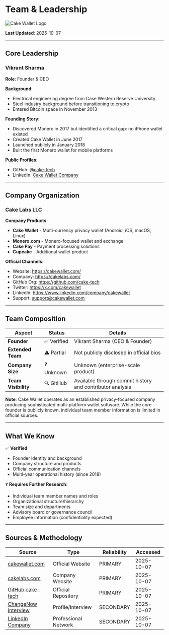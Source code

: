 # Team & Leadership

![Cake Wallet Logo](../media/cake_logo.png)

**Last Updated**: 2025-10-07

---

## Core Leadership

### Vikrant Sharma
**Role**: Founder & CEO

<!--
Team member photo placeholder:
Photo path: media/vikrant-sharma.jpg (if available)
If you have a photo of Vikrant Sharma, add it here:
![Vikrant Sharma](../media/vikrant-sharma.jpg)
-->

**Background**:
- Electrical engineering degree from Case Western Reserve University
- Steel industry background before transitioning to crypto
- Entered Bitcoin space in November 2013

**Founding Story**:
- Discovered Monero in 2017 but identified a critical gap: no iPhone wallet existed
- Created Cake Wallet in June 2017
- Launched publicly in January 2018
- Built the first Monero wallet for mobile platforms

**Public Profiles**:
- GitHub: [@cake-tech](https://github.com/cake-tech)
- LinkedIn: [Cake Wallet Company](https://www.linkedin.com/company/cakewallet)

---

## Company Organization

### Cake Labs LLC

**Company Products**:
- **Cake Wallet** - Multi-currency privacy wallet (Android, iOS, macOS, Linux)
- **Monero.com** - Monero-focused wallet and exchange
- **Cake Pay** - Payment processing solutions
- **Cupcake** - Additional wallet product

**Official Channels**:
- Website: https://cakewallet.com/
- Company: https://cakelabs.com/
- GitHub Org: https://github.com/cake-tech
- Twitter: https://x.com/cakewallet
- LinkedIn: https://www.linkedin.com/company/cakewallet
- Support: support@cakewallet.com

---

## Team Composition

| Aspect | Status | Details |
|--------|--------|---------|
| **Founder** | ✅ Verified | Vikrant Sharma (CEO & Founder) |
| **Extended Team** | ⚠️ Partial | Not publicly disclosed in official bios |
| **Company Size** | ❓ Unknown | Unknown (enterprise-scale product) |
| **Team Visibility** | 🔍 GitHub | Available through commit history and contributor analysis |

**Note**: Cake Wallet operates as an established privacy-focused company producing sophisticated multi-platform wallet software. While the core founder is publicly known, individual team member information is limited in official sources.

---

## What We Know

✅ **Verified**:
- Founder identity and background
- Company structure and products
- Official communication channels
- Multi-year operational history (since 2018)

❓ **Requires Further Research**:
- Individual team member names and roles
- Organizational structure/hierarchy
- Team size and departments
- Advisory board or governance council
- Employee information (confidentiality expected)

---

## Sources & Methodology

| Source | Type | Reliability | Accessed |
|--------|------|-------------|----------|
| [cakewallet.com](https://cakewallet.com/) | Official Website | PRIMARY | 2025-10-07 |
| [cakelabs.com](https://cakelabs.com/) | Company Website | PRIMARY | 2025-10-07 |
| [GitHub cake-tech](https://github.com/cake-tech) | Official Repository | PRIMARY | 2025-10-07 |
| [ChangeNow Interview](https://changenow.io/blog/know-the-wallet-cake-wallet-founder-vikrant-sharma) | Profile/Interview | SECONDARY | 2025-10-07 |
| [LinkedIn Company](https://www.linkedin.com/company/cakewallet) | Professional Network | SECONDARY | 2025-10-07 |


